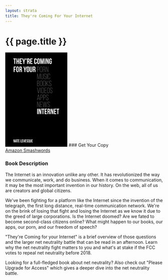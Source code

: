 ```yaml
---
layout: strata
title: They're Coming For Your Internet
---
```


# {{ page.title }}
<img src="/images/covers/theyre-coming-for-your-internet.png" height="300px">
### Get Your Copy
<br />
<a class="button special" target="_blank" href="https://www.amazon.com/dp/B077M7KCMR/" rel="noopener">
    Amazon
</a>
<a class="button special" target="_blank" href="https://www.smashwords.com/books/view/760122" rel="noopener">
    Smashwords
</a>

### Book Description
The Internet is an innovation unlike any other. It has revolutionized the way we communicate, work, and do business. When it comes to communication, it may be the most important invention in our history. On the web, all of us are creators and global citizens.

We've been fighting for a platform like the Internet since the invention of the telegraph, the first long distance, real-time communication network. We're on the brink of losing that fight and losing the Internet as we know it due to the greed of large corporations. Is the Internet doomed? Are we fated to become second-class citizens online? What might happen to our books, our apps, our porn, and our freedom of speech?

"They're Coming for your Internet" is a brief overview of those questions and the larger net neutrality battle that can be read in an afternoon. Learn why the net neutrality fight matters to you and what's at stake if the FCC votes to repeal net neutrality before 2018.

Looking for a full-fledged book about net neutrality? Also check out "Please Upgrade for Access" which gives a deeper dive into the net neutrality battle.
